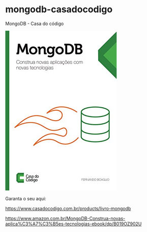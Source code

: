 mongodb-casadocodigo
====================

MongoDB - Casa do código

![Book cover](cover.jpg)

Garanta o seu aqui:

https://www.casadocodigo.com.br/products/livro-mongodb

https://www.amazon.com.br/MongoDB-Construa-novas-aplica%C3%A7%C3%B5es-tecnologias-ebook/dp/B019OZ902U
